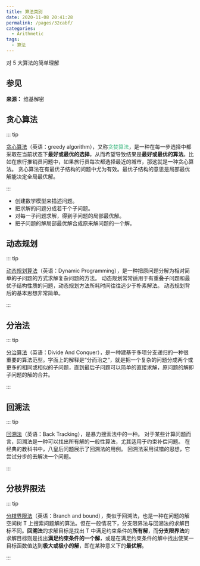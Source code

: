```yaml
---
title: 算法类别
date: 2020-11-08 20:41:28
permalink: /pages/32cabf/
categories:
  - Arithmetic
tags:
  - 算法
---
```


对 5 大算法的简单理解

<!-- more -->

## 参见

**来源：** 维基解密

<DynamicImportPhotoSwipe :items="[{src: 'https://cdn.jsdelivr.net/gh/xiaojun996/CDN/images/leetcode/vide.png',thumbnail: 'https://cdn.jsdelivr.net/gh/xiaojun996/CDN/images/leetcode/vide.png',w: 860,h: 294}]" />

## 贪心算法

::: tip

<font style="color: #42b983;">[贪心算法](https://zh.wikipedia.org/wiki/%E8%B4%AA%E5%BF%83%E7%AE%97%E6%B3%95)</font>（英语：greedy algorithm），又称<font style="color: #42b983;">贪婪算法</font>，是一种在每一步选择中都采取在当前状态下**最好或最优的选择**，从而希望导致结果是**最好或最优的算法**。比如在旅行推销员问题中，如果旅行员每次都选择最近的城市，那这就是一种贪心算法。 贪心算法在有最优子结构的问题中尤为有效。最优子结构的意思是局部最优解能决定全局最优解。

:::

- 创建数学模型来描述问题。
- 把求解的问题分成若干个子问题。
- 对每一子问题求解，得到子问题的局部最优解。
- 把子问题的解局部最优解合成原来解问题的一个解。

## 动态规划

::: tip

<font style="color: #42b983;">[动态规划算法](https://zh.wikipedia.org/wiki/%E5%8A%A8%E6%80%81%E8%A7%84%E5%88%92)</font>（英语：Dynamic Programming），是一种把原问题分解为相对简单的子问题的方式求解复杂问题的方法。 动态规划常常适用于有重叠子问题和最优子结构性质的问题，动态规划方法所耗时间往往远少于朴素解法。 动态规划背后的基本思想非常简单。

:::

## 分治法

::: tip

<font style="color: #42b983;">[分治算法](https://zh.wikipedia.org/wiki/%E5%88%86%E6%B2%BB%E6%B3%95)</font>（英语：Divide And Conquer），是一种建基于多项分支递归的一种很重要的算法范型。字面上的解释是“分而治之”，就是把一个复杂的问题分成两个或更多的相同或相似的子问题，直到最后子问题可以简单的直接求解，原问题的解即子问题的解的合并。

:::

## 回溯法

::: tip

<font style="color: #42b983;">[回溯法](https://zh.wikipedia.org/zh-cn/%E5%9B%9E%E6%BA%AF%E6%B3%95)</font>（英语：Back Tracking），是暴力搜索法中的一种。 对于某些计算问题而言，回溯法是一种可以找出所有解的一般性算法，尤其适用于约束补偿问题。 在经典的教科书中，八皇后问题展示了回溯法的用例。 回溯法采用试错的思想，它尝试分步的去解决一个问题。

:::

## 分枝界限法

::: tip

<font style="color: #42b983;">[分枝界限法](https://en.wikipedia.org/wiki/Branch_and_bound)</font>（英语：Branch and bound），类似于回溯法，也是一种在问题的解空间树 T 上搜索问题解的算法。但在一般情况下，分支限界法与回溯法的求解目标不同。**回溯法**的求解目标是找出 T 中满足约束条件的**所有解**，而**分支限界法**的求解目标则是找出**满足约束条件的一个解**，或是在满足约束条件的解中找出使某一目标函数值达到**极大或极小的解**，即在某种意义下的**最优解**。

:::
